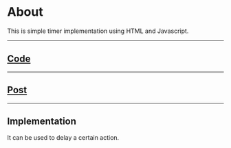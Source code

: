 # About

This is simple timer implementation using HTML and Javascript.

 ***

## <a href = "https://github.com/niyazbadar/days-of-code-streak/blob/main/Day%206/info.md">Code</a>

---

## <a href = "https://www.linkedin.com/posts/activity-7020058824812244992-rYgl?utm_source=share&utm_medium=member_desktop">Post</a>

---

## Implementation

It can be used to delay a certain action.
